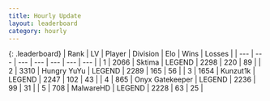 ```yaml
---
title: Hourly Update
layout: leaderboard
category: hourly
---
```


{: .leaderboard}
| Rank | LV | Player | Division | Elo | Wins | Losses |
| --- | --- | --- | --- | --- | --- | --- |
| <span data-change="0">1</span> | 2066 | <span title="ID: 353063">Sktima</span> | LEGEND | <span data-change="0">2298</span> | <span data-change="0">220</span> | <span data-change="0">89</span> |
| <span data-change="0">2</span> | 3310 | <span title="ID: 164871">Hungry YuYu</span> | LEGEND | <span data-change="0">2289</span> | <span data-change="0">165</span> | <span data-change="0">56</span> |
| <span data-change="0">3</span> | 1654 | <span title="ID: 392407">Kunzut1k</span> | LEGEND | <span data-change="0">2247</span> | <span data-change="0">102</span> | <span data-change="0">43</span> |
| <span data-change="0">4</span> | 865 | <span title="ID: 402846">Onyx Gatekeeper</span> | LEGEND | <span data-change="0">2236</span> | <span data-change="0">99</span> | <span data-change="0">31</span> |
| <span data-change="0">5</span> | 708 | <span title="ID: 261794">MalwareHD</span> | LEGEND | <span data-change="0">2228</span> | <span data-change="0">63</span> | <span data-change="0">25</span> |